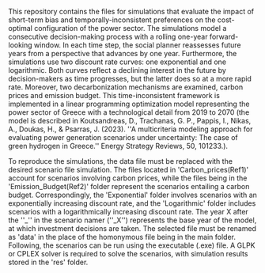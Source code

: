 This repository contains the files for simulations that evaluate the impact of short-term bias and temporally-inconsistent preferences on the cost-optimal configuration of the power sector. The simulations model a consecutive decision-making process with a rolling one-year forward-looking window. In each time step, the social planner reassesses future years from a perspective that advances by one year. Furthermore, the simulations use two discount rate curves: one exponential and one logarithmic. Both curves reflect a declining interest in the future by decision-makers as time progresses, but the latter does so at a more rapid rate. Moreover, two decarbonization mechanisms are examined, carbon prices and emission budget. This time-inconsistent framework is implemented in a linear programming optimization model representing the power sector of Greece with a technological detail from 2019 to 2070 (the model is described in Koutsandreas, D., Trachanas, G. P., Pappis, I., Nikas, A., Doukas, H., & Psarras, J. (2023). ''A multicriteria modeling approach for evaluating power generation scenarios under uncertainty: The case of green hydrogen in Greece.'' Energy Strategy Reviews, 50, 101233.). 
 

To reproduce the simulations, the data file must be replaced with the desired scenario file simulation. The files located in 'Carbon_prices(Ref1)' account for scenarios involving carbon prices, while the files being in the 'Emission_Budget(Ref2)' folder represent the scenarios entailing a carbon budget. Correspondingly, the 'Exponential' folder involves scenarios with an exponentially increasing discount rate, and the 'Logarithmic' folder includes scenarios with a logarithmically increasing discount rate. The year X after the ''_'' in the scenario namer (''_X'') represents the base year of the model, at which investment decisions are taken. The selected file must be renamed as 'data' in the place of the homonymous file being in the main folder. Following, the scenarios can be run using the executable (.exe) file. A GLPK or CPLEX solver is required to solve the scenarios, with simulation results stored in the 'res' folder.

